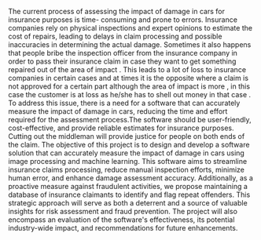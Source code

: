 The    current   process   of   assessing   the   impact   of   damage   in   cars   for   insurance   purposes   is   time- consuming  and  prone  to  errors.
Insurance companies rely on physical inspections and expert opinions to estimate the cost of repairs, leading to delays in claim processing and possible inaccuracies in determining the actual damage. Sometimes it also happens that people bribe the inspection officer from the insurance company in order to pass their insurance claim in case they want to get something repaired out of the area of impact . This leads to a lot of loss to insurance companies in certain cases and at times it is the opposite where a claim is not approved for a certain part although the area of impact is more , in this case the customer is at loss as he/she has to shell out money in that case .
To address this issue, there is a need for a software that can accurately measure the impact of damage in cars, reducing the time and effort required for the assessment process.The software should be user-friendly, cost-effective, and provide reliable estimates for insurance purposes. Cutting out the middleman will provide justice for people on both ends of the claim.
The objective of this project is to design and develop a software solution that can accurately measure the impact of damage in cars using image processing and machine learning. This software aims to streamline insurance claims processing, reduce manual inspection efforts, minimize human error, and enhance damage assessment accuracy. Additionally, as a proactive measure against fraudulent activities, we propose maintaining a database of insurance claimants to identify and flag repeat offenders. This strategic approach will serve as both a deterrent and a source of valuable insights for risk assessment and fraud prevention. The project will also encompass an evaluation of the software's effectiveness, its potential industry-wide impact, and recommendations for future enhancements.
